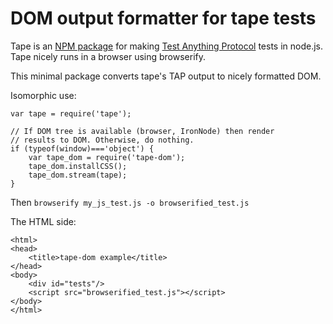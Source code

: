 # DOM output formatter for tape tests

Tape is an [NPM package](https://www.npmjs.com/package/tape) for
making [Test Anything Protocol](https://testanything.org/) tests in node.js.
Tape nicely runs in a browser using browserify.

This minimal package converts tape's TAP output to nicely formatted
DOM.

Isomorphic use:

    var tape = require('tape');

    // If DOM tree is available (browser, IronNode) then render
    // results to DOM. Otherwise, do nothing.
    if (typeof(window)==='object') {
        var tape_dom = require('tape-dom');
        tape_dom.installCSS();
        tape_dom.stream(tape);
    }

Then `browserify my_js_test.js -o browserified_test.js`

The HTML side:

    <html>
    <head>
        <title>tape-dom example</title>
    </head>
    <body>
        <div id="tests"/>
        <script src="browserified_test.js"></script>
    </body>
    </html>
